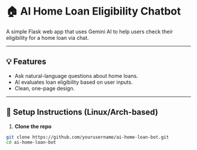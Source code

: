 # 🏠 AI Home Loan Eligibility Chatbot

A simple Flask web app that uses Gemini AI to help users check their eligibility for a home loan via chat.

---

## 💡 Features

- Ask natural-language questions about home loans.
- AI evaluates loan eligibility based on user inputs.
- Clean, one-page design.

---

## 🚀 Setup Instructions (Linux/Arch-based)

1. **Clone the repo**

```bash
git clone https://github.com/yourusername/ai-home-loan-bot.git
cd ai-home-loan-bot
